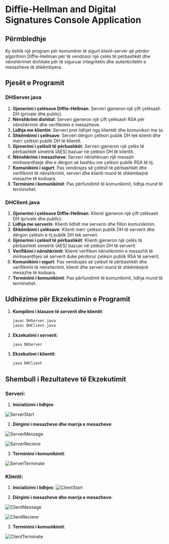 # Diffie-Hellman and Digital Signatures Console Application

## Përmbledhje
Ky është një program për komunikim të sigurt klient-server që përdor algoritmin Diffie-Hellman për të vendosur një çelës të përbashkët dhe nënshkrimet dixhitale për të siguruar integritetin dhe autenticitetin e mesazheve të shkëmbyera.

## Pjesët e Programit

### DHServer.java
1. **Gjenerimi i çelësave Diffie-Hellman**: Serveri gjeneron një çift çelësash DH (private dhe public).
2. **Nënshkrimi dixhital**: Serveri gjeneron një çift çelësash RSA për nënshkrimin dhe verifikimin e mesazheve.
3. **Lidhja me klientin**: Serveri pret lidhjet nga klientët dhe komunikon me ta.
4. **Shkëmbimi i çelësave**: Serveri dërgon çelësin publik DH tek klienti dhe merr çelësin publik DH të klientit.
5. **Gjenerimi i çelësit të përbashkët**: Serveri gjeneron një çelës të përbashkët simetrik (AES) bazuar në çelësin DH të klientit.
6. **Nënshkrimi i mesazheve**: Serveri nënshkruan një mesazh mirëseardhjeje dhe e dërgon së bashku me çelësin publik RSA të tij.
7. **Komunikimi i sigurt**: Pas vendosjes së çelësit të përbashkët dhe verifikimit të nënshkrimit, serveri dhe klienti mund të shkëmbejnë mesazhe të koduara.
8. **Terminimi i komunikimit**: Pas përfundimit të komunikimit, lidhja mund të terminohet.

### DHClient.java
1. **Gjenerimi i çelësave Diffie-Hellman**: Klienti gjeneron një çift çelësash DH (private dhe public).
2. **Lidhja me serverin**: Klienti lidhët me serverin dhe fillon komunikimin.
3. **Shkëmbimi i çelësave**: Klienti merr çelësin publik DH të serverit dhe dërgon çelësin e tij publik DH tek serveri.
4. **Gjenerimi i çelësit të përbashkët**: Klienti gjeneron një çelës të përbashkët simetrik (AES) bazuar në çelësin DH të serverit.
5. **Verifikimi i nënshkrimit**: Klienti verifikon nënshkrimin e mesazhit të mirëseardhjes së serverit duke përdorur çelësin publik RSA të serverit.
6. **Komunikimi i sigurt**: Pas vendosjes së çelësit të përbashkët dhe verifikimit të nënshkrimit, klienti dhe serveri mund të shkëmbejnë mesazhe të koduara.
7. **Terminimi i komunikimit**: Pas përfundimit të komunikimit, lidhja mund të terminohet.

## Udhëzime për Ekzekutimin e Programit
1. **Kompilimi i klasave të serverit dhe klientit**:
    ```sh
    javac DHServer.java
    javac DHClient.java
    ```

 2. **Ekzekutimi i serverit**:
    ```sh
    java DHServer
    ```

3. **Ekzekutimi i klientit**:
    ```sh
    java DHClient
    ```

 ## Shembull i Rezultateve të Ekzekutimit

### Serveri:
1. **Inicializimi i lidhjes**:

![ServerStart](https://github.com/OltVr/Detyra3-DataSecurity-Gr12/assets/106235563/1e885781-b59f-482c-9dbe-78024d037943)

2. **Dërgimi i mesazheve dhe marrja e mesazheve**:

![ServerMessage](https://github.com/OltVr/Detyra3-DataSecurity-Gr12/assets/106235563/b287388e-ea99-4e63-9468-bb948b09824e)

![ServerRecieve](https://github.com/OltVr/Detyra3-DataSecurity-Gr12/assets/106235563/d7673a39-5c78-40c3-9695-588c027c703b)

3. **Terminimi i komunikimit**:

![ServerTerminate](https://github.com/OltVr/Detyra3-DataSecurity-Gr12/assets/106235563/d46bbe03-103b-441a-8c13-1f8219e48337)

### Klienti:
1. **Inicializimi i lidhjes**:
![ClientStart](https://github.com/OltVr/Detyra3-DataSecurity-Gr12/assets/106235563/ee8b1a3a-ade2-4377-bb6e-8a4daa2f77c2)

2. **Dërgimi i mesazheve dhe marrja e mesazheve**:

![ClientMessage](https://github.com/OltVr/Detyra3-DataSecurity-Gr12/assets/106235563/30444aa2-29ca-44b9-8422-4378c1aa18ac)

![ClientRecieve](https://github.com/OltVr/Detyra3-DataSecurity-Gr12/assets/106235563/b90521db-e0a7-434a-ab02-3f16a4d94759)

3. **Terminimi i komunikimit**:

![ClientTerminate](https://github.com/OltVr/Detyra3-DataSecurity-Gr12/assets/106235563/a710febf-d6cc-4f76-bb1a-a60a4b7d8901)
